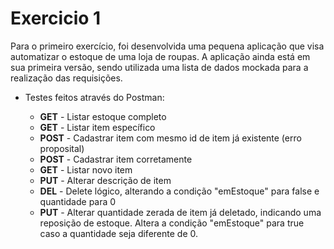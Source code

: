# Exercicio 1
Para o primeiro exercício, foi desenvolvida uma pequena aplicação que visa automatizar o estoque de uma loja de roupas. A aplicação ainda está em sua primeira versão, sendo utilizada uma lista de dados mockada para a realização das requisições. 
<br>
<ul>
  <li>Testes feitos através do Postman:</li>
  <ul>
  <li><b>GET</b> - Listar estoque completo</li>
  <li><b>GET</b> - Listar item específico</li>
  <li><b>POST</b> - Cadastrar item com mesmo id de item já existente (erro proposital)</li>
  <li><b>POST</b> - Cadastrar item corretamente</li>
  <li><b>GET</b> - Listar novo item</li>
  <li><b>PUT</b> - Alterar descrição de item</li>
  <li><b>DEL</b> - Delete lógico, alterando a condição "emEstoque" para false e quantidade para 0</li>
  <li><b>PUT</b> - Alterar quantidade zerada de item já deletado, indicando uma reposição de estoque. Altera a condição "emEstoque" para true caso a quantidade seja diferente de 0.</li>
  </ul>
